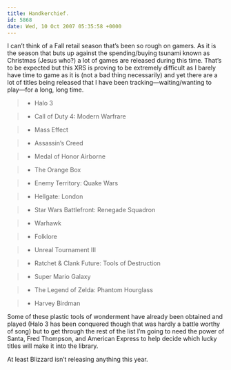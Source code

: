 ```yaml
---
title: Handkerchief.
id: 5868
date: Wed, 10 Oct 2007 05:35:58 +0000
---
```


I can’t think of a Fall retail season that’s been so rough on gamers. As it is the season that buts up against the spending/buying tsunami known as Christmas (Jesus who?) a lot of games are released during this time. That’s to be expected but this <span class="caps">XRS</span> is proving to be extremely difficult as I barely have time to game as it is (not a bad thing necessarily) and yet there are a lot of titles being released that I have been tracking—waiting/wanting to play—for a long, long time.



> - Halo 3

> - Call of Duty 4: Modern Warfrare

> - Mass Effect

> - Assassin’s Creed

> - Medal of Honor Airborne

> - The Orange Box

> - Enemy Territory: Quake Wars

> - Hellgate: London

> - Star Wars Battlefront: Renegade Squadron

> - Warhawk

> - Folklore

> - Unreal Tournament III

> - Ratchet & Clank Future: Tools of Destruction

> - Super Mario Galaxy

> - The Legend of Zelda: Phantom Hourglass

> - Harvey Birdman



Some of these plastic tools of wonderment have already been obtained and played (Halo 3 has been conquered though that was hardly a battle worthy of song) but to get through the rest of the list I’m going to need the power of Santa, Fred Thompson, and American Express to help decide which lucky titles will make it into the library.  

At least Blizzard isn’t releasing anything this year.





